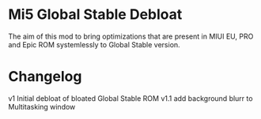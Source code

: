 # Mi5 Global Stable Debloat

The aim of this mod to bring optimizations that are present in MIUI EU, PRO and Epic ROM systemlessly to
Global Stable version.


# Changelog
v1 Initial debloat of bloated Global Stable ROM
v1.1 add background blurr to Multitasking window